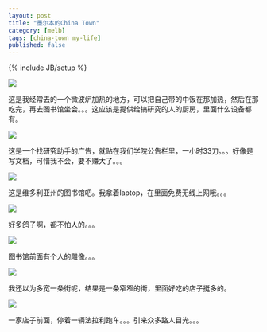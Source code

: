 ```yaml
---
layout: post
title: "墨尔本的China Town"
category: [melb]
tags: [china-town my-life]
published: false
---
```

{% include JB/setup %}

![](https://lh4.googleusercontent.com/-T3lI9RouhEM/T3l4MVqFApI/AAAAAAAAAQ0/Sqnw9oAnfA8/s800/29072010041.jpg)

这是我经常去的一个微波炉加热的地方，可以把自己带的中饭在那加热，然后在那吃完，再去图书馆坐会。。。这应该是提供给搞研究的人的厨房，里面什么设备都有。

![](https://lh4.googleusercontent.com/-CcooXWp8AiA/T3l4M1T3NFI/AAAAAAAAAQ8/UG3VGNfc_qk/s800/30072010043.jpg)

这是一个找研究助手的广告，就贴在我们学院公告栏里，一小时33刀。。。好像是写文档，可惜我不会，要不赚大了。。。

![](https://lh3.googleusercontent.com/-uhNY26GGuzE/T3l4OYeEAJI/AAAAAAAAARM/CFYnZWQJeLg/s800/30072010054.jpg)

这是维多利亚州的图书馆吧。我拿着laptop，在里面免费无线上网哦。。。

![](https://lh5.googleusercontent.com/-Cm2-Pdtk9es/T3l4QPpXt3I/AAAAAAAAARY/C8Vy2PBCWlI/s800/30072010055.jpg)

好多鸽子啊，都不怕人的。。。

![](https://lh5.googleusercontent.com/-gVF7n7JRBpE/T3l4P0wEnSI/AAAAAAAAARU/4DQVe5DqTOw/s800/30072010056.jpg)

图书馆前面有个人的雕像。。。

![](https://lh4.googleusercontent.com/-YoLKs1oU6I4/T3l4Q0M_A-I/AAAAAAAAARc/yEQHfwJotCI/s800/30072010059.jpg)

我还以为多宽一条街呢，结果是一条窄窄的街，里面好吃的店子挺多的。

![](https://lh3.googleusercontent.com/-L7HCknB-FKo/T3l4Rt135dI/AAAAAAAAARo/699EbR_y8DQ/s800/30072010060.jpg)

一家店子前面，停着一辆法拉利跑车。。。引来众多路人目光。。。